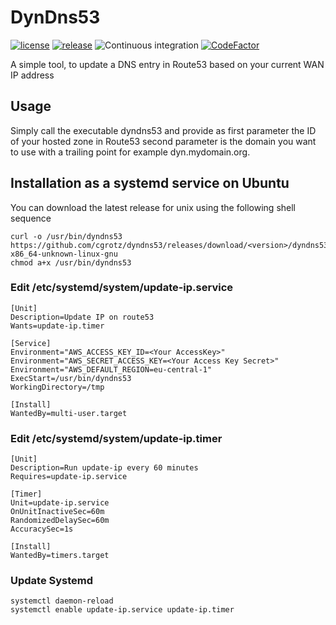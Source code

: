 # DynDns53
[![license](https://img.shields.io/github/license/cgrotz/dyndns53.svg)](https://github.com/cgrotz/dyndns53/blob/master/LICENSE)
[![release](https://img.shields.io/github/release/cgrotz/dyndns53.svg)](https://github.com/cgrotz/dyndns53/releases/latest)
![Continuous integration](https://github.com/cgrotz/dyndns53/workflows/Continuous%20integration/badge.svg)
[![CodeFactor](https://www.codefactor.io/repository/github/cgrotz/dyndns53/badge)](https://www.codefactor.io/repository/github/cgrotz/dyndns53)

A simple tool, to update a DNS entry in Route53 based on your current WAN IP address

## Usage
Simply call the executable dyndns53 and provide as first parameter the ID of your hosted zone in Route53 second parameter is the domain you want to use with a trailing point for example dyn.mydomain.org.

## Installation as a systemd service on Ubuntu
You can download the latest release for unix using the following shell sequence

    curl -o /usr/bin/dyndns53 https://github.com/cgrotz/dyndns53/releases/download/<version>/dyndns53-x86_64-unknown-linux-gnu
    chmod a+x /usr/bin/dyndns53

### Edit /etc/systemd/system/update-ip.service
    [Unit]
    Description=Update IP on route53
    Wants=update-ip.timer

    [Service]
    Environment="AWS_ACCESS_KEY_ID=<Your AccessKey>"
    Environment="AWS_SECRET_ACCESS_KEY=<Your Access Key Secret>"
    Environment="AWS_DEFAULT_REGION=eu-central-1"
    ExecStart=/usr/bin/dyndns53
    WorkingDirectory=/tmp

    [Install]
    WantedBy=multi-user.target

### Edit /etc/systemd/system/update-ip.timer
    [Unit]
    Description=Run update-ip every 60 minutes
    Requires=update-ip.service

    [Timer]
    Unit=update-ip.service
    OnUnitInactiveSec=60m
    RandomizedDelaySec=60m
    AccuracySec=1s

    [Install]
    WantedBy=timers.target

### Update Systemd
    systemctl daemon-reload
    systemctl enable update-ip.service update-ip.timer

